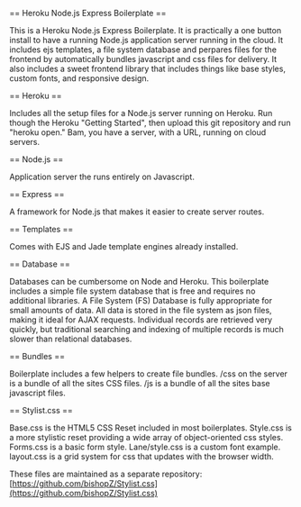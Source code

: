 == Heroku Node.js Express Boilerplate ==

This is a Heroku Node.js Express Boilerplate. It is practically a one button install to have a running Node.js application server running in the cloud. It includes ejs templates, a file system database and perpares files for the frontend by automatically bundles javascript and css files for delivery. It also includes a sweet frontend library that includes things like base styles, custom fonts, and responsive design.

== Heroku ==

Includes all the setup files for a Node.js server running on Heroku. Run though the Heroku "Getting Started", then upload this git repository and run "heroku open." Bam, you have a server, with a URL, running on cloud servers.

== Node.js ==

Application server the runs entirely on Javascript.

== Express ==

A framework for Node.js that makes it easier to create server routes.

== Templates ==

Comes with EJS and Jade template engines already installed. 

== Database ==

Databases can be cumbersome on Node and Heroku. This boilerplate includes a simple file system database that is free and requires no additional libraries. A File System (FS) Database is fully appropriate for small amounts of data. All data is stored in the file system as json files, making it ideal for AJAX requests. Individual records are retrieved very quickly, but traditional searching and indexing of multiple records is much slower than relational databases.  

== Bundles ==

Boilerplate includes a few helpers to create file bundles. /css on the server is a bundle of all the sites CSS files. /js is a bundle of all the sites base javascript files.

== Stylist.css ==

Base.css is the HTML5 CSS Reset included in most boilerplates. Style.css is a more stylistic reset providing a wide array of object-oriented css styles. Forms.css is a basic form style. Lane/style.css is a custom font example. layout.css is a grid system for css that updates with the browser width.

These files are maintained as a separate repository: [https://github.com/bishopZ/Stylist.css](https://github.com/bishopZ/Stylist.css)






